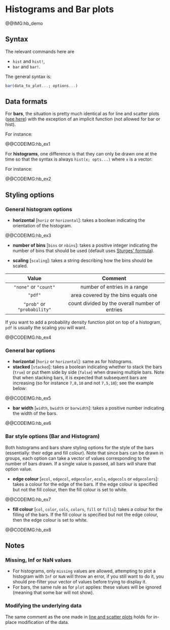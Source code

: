 # Histograms and Bar plots

@@IMG:hb_demo

## Syntax

The relevant commands here are

- `hist` and `hist!`,
- `bar` and `bar!`.

The general syntax is:

```julia
bar(data_to_plot...; options...)
```

## Data formats

For **bars**, the situation is pretty much identical as for line and scatter plots ([see here](../../line-scatter/#Data-formats-1)) with the exception of an implicit function (not allowed for bar or hist).

For instance:

@@CODEIMG:hb_ex1

For **histograms**, one difference is that they can only be drawn one at the time so that the syntax is always `hist(x; opts...)` where `x` is a vector:

For instance:

@@CODEIMG:hb_ex2

## Styling options

### General histogram options

* **horizontal** [`horiz` or `horizontal`]: takes a boolean indicating the orientation of the histogram.

@@CODEIMG:hb_ex3

* **number of bins** [`bins` or `nbins`]: takes a positive integer indicating the number of bins that should be used (default uses [Sturges' formula](https://en.wikipedia.org/wiki/Histogram#Sturges'_formula)).

* **scaling** [`scaling`]: takes a string describing how the bins should be scaled.

| Value    | Comment  |
| :------: | :-----: |
| `"none"` or `"count"` | number of entries in a range |
| `"pdf"`     | area covered by the bins equals one |
| `"prob"` or `"probability"`     | count divided by the overall number of entries |

If you want to add a probability density function plot on top of a histogram, `pdf` is usually the scaling you will want.

@@CODEIMG:hb_ex4

### General bar options

* **horizontal** [`horiz` or `horizontal`]: same as for histograms.
* **stacked** [`stacked`]: takes a boolean indicating whether to stack the bars (`true`) or put them side by side (`false`) when drawing multiple bars. Note that when stacking bars, it is expected that subsequent bars are increasing (so for instance `7,8,10` and not `7,5,10`); see the example below:

@@CODEIMG:hb_ex5

* **bar width** [`width`, `bwidth` or `barwidth`]: takes a positive number indicating the width of the bars.

@@CODEIMG:hb_ex6

### Bar style options (Bar and Histogram)

Both histograms and bars share styling options for the style of the bars (essentially: their edge and fill colour).
Note that since bars can be drawn in groups, each option can take a vector of values corresponding to the number of bars drawn.
If a single value is passed, all bars will share that option value.

* **edge colour** [`ecol`, `edgecol`, `edgecolor`, `ecols`, `edgecols` or `edgecolors`]: takes a colour for the edge of the bars. If the edge colour is specified but not the fill colour, then the fill colour is set to white.

@@CODEIMG:hb_ex7

* **fill colour** [`col`, `color`, `cols`, `colors`, `fill` or `fills`]: takes a colour for the filling of the bars. If the fill colour is specified but not the edge colour, then the edge colour is set to white.

@@CODEIMG:hb_ex8

## Notes

### Missing, Inf or NaN values

* For histograms, only `missing` values are allowed, attempting to plot a histogram with `Inf` or `NaN` will throw an error, if you still want to do it, you should pre-filter your vector of values before trying to display it.
* For bars, the same rule as for `plot` applies: these values will be ignored (meaning that some bar will not show).

### Modifying the underlying data

The same comment as the one made in [line and scatter plots](/man/line-scatter/#Modifying-the-underlying-data-1) holds for in-place modification of the data.
